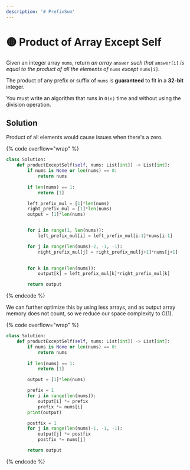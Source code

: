 ```yaml
---
description: '# PrefixSum'
---
```


# 🟡 Product of Array Except Self

Given an integer array `nums`, return _an array_ `answer` _such that_ `answer[i]` _is equal to the product of all the elements of_ `nums` _except_ `nums[i]`.

The product of any prefix or suffix of `nums` is **guaranteed** to fit in a **32-bit** integer.

You must write an algorithm that runs in `O(n)` time and without using the division operation.

## Solution

Product of all elements would cause issues when there's a zero.

{% code overflow="wrap" %}
```python
class Solution:
    def productExceptSelf(self, nums: List[int]) -> List[int]:
        if nums is None or len(nums) == 0:
            return nums
        
        if len(nums) == 1:
            return [1]

        left_prefix_mul = [1]*len(nums)
        right_prefix_mul = [1]*len(nums)
        output = [1]*len(nums)


        for i in range(1, len(nums)):
            left_prefix_mul[i] = left_prefix_mul[i-1]*nums[i-1]

        for j in range(len(nums)-2, -1, -1):
            right_prefix_mul[j] = right_prefix_mul[j+1]*nums[j+1]
        

        for k in range(len(nums)):
            output[k] = left_prefix_mul[k]*right_prefix_mul[k]

        return output
```
{% endcode %}

We can further optimize this by using less arrays, and as output array memory does not count, so we reduce our space complexity to O(1).

{% code overflow="wrap" %}
```python
class Solution:
    def productExceptSelf(self, nums: List[int]) -> List[int]:
        if nums is None or len(nums) == 0:
            return nums
        
        if len(nums) == 1:
            return [1]

        output = [1]*len(nums)

        prefix = 1
        for i in range(len(nums)):
            output[i] *= prefix
            prefix *= nums[i]
        print(output)

        postfix = 1
        for j in range(len(nums)-1, -1, -1):
            output[j] *= postfix
            postfix *= nums[j]

        return output
```
{% endcode %}
